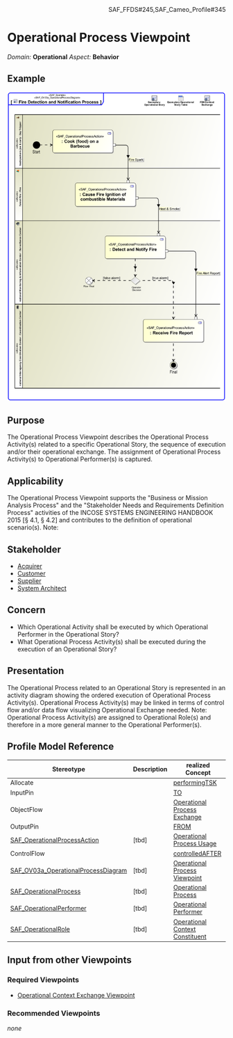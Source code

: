 <div align="right">SAF_FFDS#245,SAF_Cameo_Profile#345</div>

# Operational Process Viewpoint
*Domain:* **Operational** *Aspect:* **Behavior**
## Example
![Fire Detection and Notification Process](../diagrams/Fire-Detection-and-Notification-Process.svg)
## Purpose
The Operational Process Viewpoint describes the Operational Process Activity(s) related to a specific Operational Story, the sequence of execution and/or their operational exchange. The assignment of Operational Process Activity(s) to Operational Performer(s) is captured.
## Applicability
The Operational Process Viewpoint supports the "Business or Mission Analysis Process" and the "Stakeholder Needs and Requirements Definition Process" activities of the INCOSE SYSTEMS ENGINEERING HANDBOOK 2015 [§ 4.1, § 4.2] and contributes to the definition of operational scenario(s).
Note:
## Stakeholder
* [Acquirer](../stakeholders.md#Acquirer)
* [Customer](../stakeholders.md#Customer)
* [Supplier](../stakeholders.md#Supplier)
* [System Architect](../stakeholders.md#System-Architect)
## Concern
* Which Operational Activity shall be executed by which Operational Performer in the Operational Story?
* What Operational Process Activity(s) shall be executed during the execution of an Operational Story?
## Presentation
The Operational Process related to an Operational Story is represented in an activity diagram showing the ordered execution of Operational Process Activity(s). Operational Process Activity(s) may be linked in terms of control flow and/or data flow visualizing Operational Exchange needed. 
Note: Operational Process Activity(s) are assigned to Operational Role(s) and therefore in a more general manner to the Operational Performer(s).

## Profile Model Reference
|Stereotype | Description|realized Concept
|---|---|---|
|Allocate||[performingTSK](../concepts.md#performingTSK)|
|InputPin||[TO](../concepts.md#TO)|
|ObjectFlow||[Operational Process Exchange](../concepts.md#Operational-Process-Exchange)|
|OutputPin||[FROM](../concepts.md#FROM)|
|[SAF_OperationalProcessAction](../stereotypes.md#SAF_OperationalProcessAction)|[tbd]|[Operational Process Usage](../concepts.md#Operational-Process-Usage)|
|ControlFlow||[controlledAFTER](../concepts.md#controlledAFTER)|
|[SAF_OV03a_OperationalProcessDiagram](../stereotypes.md#SAF_OV03a_OperationalProcessDiagram)|[tbd]|[Operational Process Viewpoint](../concepts.md#Operational-Process-Viewpoint)|
|[SAF_OperationalProcess](../stereotypes.md#SAF_OperationalProcess)|[tbd]|[Operational Process](../concepts.md#Operational-Process)|
|[SAF_OperationalPerformer](../stereotypes.md#SAF_OperationalPerformer)|[tbd]|[Operational Performer](../concepts.md#Operational-Performer)|
|[SAF_OperationalRole](../stereotypes.md#SAF_OperationalRole)|[tbd]|[Operational Context Constituent](../concepts.md#Operational-Context-Constituent)|
## Input from other Viewpoints
### Required Viewpoints
* [Operational Context Exchange Viewpoint](Operational-Context-Exchange-Viewpoint.md)
### Recommended Viewpoints
*none*
